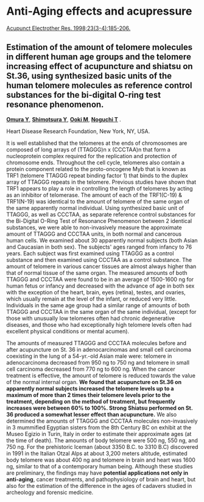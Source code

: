 # **Anti-Aging effects and acupressure**

[Acupunct Electrother Res. 1998;23(3-4):185-206.](javascript:AL_get(this,%20'jour',%20'Acupunct%20Electrother%20Res.');)

## **Estimation of the amount of telomere molecules in different human age** **groups and the telomere increasing effect of acupuncture and shiatsu on** **St.36, using synthesized basic units of the human telomere molecules as** **reference control substances for the bi-digital O-ring test resonance** **phenomenon.**


**[Omura Y](http://www.ncbi.nlm.nih.gov/sites/entrez?Db=pubmed&Cmd=Search&Term=%22Omura%20Y%22%5BAuthor%5D&itool=EntrezSystem2.PEntrez.Pubmed.Pubmed_ResultsPanel.Pubmed_RVAbstract)**, **[Shimotsura Y](http://www.ncbi.nlm.nih.gov/sites/entrez?Db=pubmed&Cmd=Search&Term=%22Shimotsura%20Y%22%5BAuthor%5D&itool=EntrezSystem2.PEntrez.Pubmed.Pubmed_ResultsPanel.Pubmed_RVAbstract)**, **[Ooki M](http://www.ncbi.nlm.nih.gov/sites/entrez?Db=pubmed&Cmd=Search&Term=%22Ooki%20M%22%5BAuthor%5D&itool=EntrezSystem2.PEntrez.Pubmed.Pubmed_ResultsPanel.Pubmed_RVAbstract)**, **[Noguchi T](http://www.ncbi.nlm.nih.gov/sites/entrez?Db=pubmed&Cmd=Search&Term=%22Noguchi%20T%22%5BAuthor%5D&itool=EntrezSystem2.PEntrez.Pubmed.Pubmed_ResultsPanel.Pubmed_RVAbstract)** .

Heart Disease Research Foundation, New York, NY, USA.

It is well established that the telomeres at the ends of chromosomes are composed of
long arrays of (TTAGGG)n x (CCCTAA)n that form a nucleoprotein complex required
for the replication and protection of chromosome ends. Throughout the cell cycle,
telomeres also contain a protein component related to the proto-oncogene Myb that is
known as TRF1 (telomere TTAGGG repeat binding factor 1) that binds to the duplex
array of TTAGGG repeats in the telomere. Previous studies have shown that TRF1
appears to play a role in controlling the length of telomeres by acting as an inhibitor of
telomerase. The amount of each of the TRF1(C-19) & TRF1(N-19) was identical to the
amount of telomere of the same organ of the same apparently normal individual. Using
synthesized basic unit of TTAGGG, as well as CCCTAA, as separate reference control
substances for the Bi-Digital O-Ring Test of Resonance Phenomenon between 2
identical substances, we were able to non-invasively measure the approximate amount
of TTAGGG and CCCTAA units, in both normal and cancerous human cells. We
examined about 30 apparently normal subjects (both Asian and Caucasian in both sex).
The subjects' ages ranged from infancy to 76 years. Each subject was first examined
using TTAGGG as a control substance and then examined using CCCTAA as a control
substance. The amount of telomere in various cancer tissues are almost always higher
than that of normal tissue of the same organ. The measured amounts of both TTAGGG
and CCCTAA were found to be in an average of 1500-1600 ng for human fetus or
infancy and decreased with the advance of age in both sex with the exception of the
heart, brain, eyes (retina), testes, and ovaries, which usually remain at the level of the
infant, or reduced very little. Individuals in the same age group had a similar range of
amounts of both TTAGGG and CCCTAA in the same organ of the same individual,
(except for those with unusually low telomeres often had chronic degenerative diseases,
and those who had exceptionally high telomere levels often had excellent physical
conditions or mental acumen).


The amounts of measured TTAGGG and CCCTAA molecules before and after acupuncture on
St. 36 in adenocarcinomas and small cell carcinoma coexisting in the lung of a 54-yr.-old Asian
male were: telomere in adenocarcinoma decreased from 950 ng to 750 ng and telomere in small
cell carcinoma decreased from 770 ng to 600 ng. When the cancer treatment is effective, the
amount of telomere is reduced towards the value of the normal internal organ. **We found that**
**acupuncture on St.36 on apparently normal subjects increased the telomere levels up to a**
**maximum of more than 2 times their telomere levels prior to the treatment, depending on**
**the method of treatment, but frequently increases were between 60% to 100%. Strong**
**Shiatsu performed on St. 36 produced a somewhat lesser effect than acupuncture.** We also
determined the amounts of TTAGGG and CCCTAA molecules non-invasively in 3 mummified
Egyptian sisters from the 8th Century BC on exhibit at the Museo Egizio in Turin, Italy in order
to estimate their approximate ages (at the time of death). The amounts of body telomere were
500 ng, 550 ng, and 750 ng. For the prehistoric Iceman (about 3350 B.C. to 3310 B.C)
discovered in 1991 in the Italian Otzal Alps at about 3,200 meters altitude, estimated body
telomere was about 400 ng and telomere in brain and heart was 1600 ng, similar to that of a
contemporary human being. Although these studies are preliminary, the findings may have
**potential applications not only in anti-aging**, cancer treatments, and pathophysiology of brain
and heart, but also for the estimation of the difference in the ages of cadavers studied in
archeology and forensic medicine.


